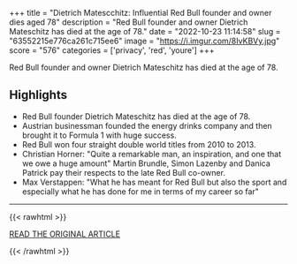 +++
title = "Dietrich Matescchitz: Influential Red Bull founder and owner dies aged 78"
description = "Red Bull founder and owner Dietrich Mateschitz has died at the age of 78."
date = "2022-10-23 11:14:58"
slug = "63552215e776ca261c715ee6"
image = "https://i.imgur.com/8IvKBVy.jpg"
score = "576"
categories = ['privacy', 'red', 'youre']
+++

Red Bull founder and owner Dietrich Mateschitz has died at the age of 78.

## Highlights

- Red Bull founder Dietrich Mateschitz has died at the age of 78.
- Austrian businessman founded the energy drinks company and then brought it to Formula 1 with huge success.
- Red Bull won four straight double world titles from 2010 to 2013.
- Christian Horner: "Quite a remarkable man, an inspiration, and one that we owe a huge amount" Martin Brundle, Simon Lazenby and Danica Patrick pay their respects to the late Red Bull co-owner.
- Max Verstappen: "What he has meant for Red Bull but also the sport and especially what he has done for me in terms of my career so far"

---

{{< rawhtml >}}
  <p class="article-category">
    <a target="_blank" href="https://www.skysports.com/f1/news/12433/12727904/dietrich-matescchitz-influential-red-bull-founder-and-owner-dies-aged-78">READ THE ORIGINAL ARTICLE</a>
  </p>
{{< /rawhtml >}}

